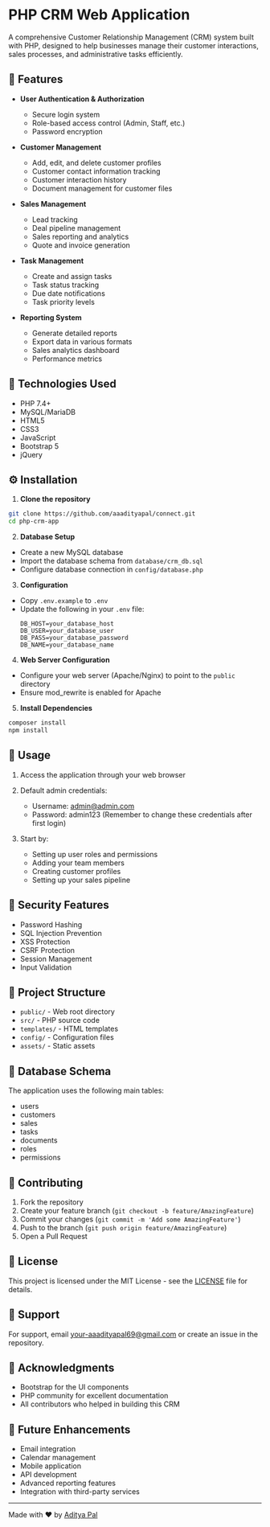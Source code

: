 # PHP CRM Web Application

A comprehensive Customer Relationship Management (CRM) system built with PHP, designed to help businesses manage their customer interactions, sales processes, and administrative tasks efficiently.

## 🌟 Features

- **User Authentication & Authorization**
  - Secure login system
  - Role-based access control (Admin, Staff, etc.)
  - Password encryption

- **Customer Management**
  - Add, edit, and delete customer profiles
  - Customer contact information tracking
  - Customer interaction history
  - Document management for customer files

- **Sales Management**
  - Lead tracking
  - Deal pipeline management
  - Sales reporting and analytics
  - Quote and invoice generation

- **Task Management**
  - Create and assign tasks
  - Task status tracking
  - Due date notifications
  - Task priority levels

- **Reporting System**
  - Generate detailed reports
  - Export data in various formats
  - Sales analytics dashboard
  - Performance metrics

## 🔧 Technologies Used

- PHP 7.4+
- MySQL/MariaDB
- HTML5
- CSS3
- JavaScript
- Bootstrap 5
- jQuery

## ⚙️ Installation

1. **Clone the repository**

```bash
git clone https://github.com/aaadityapal/connect.git
cd php-crm-app
```

2. **Database Setup**
- Create a new MySQL database
- Import the database schema from `database/crm_db.sql`
- Configure database connection in `config/database.php`

3. **Configuration**
- Copy `.env.example` to `.env`
- Update the following in your `.env` file:
  ```
  DB_HOST=your_database_host
  DB_USER=your_database_user
  DB_PASS=your_database_password
  DB_NAME=your_database_name
  ```

4. **Web Server Configuration**
- Configure your web server (Apache/Nginx) to point to the `public` directory
- Ensure mod_rewrite is enabled for Apache

5. **Install Dependencies**

```bash
composer install
npm install
```

## 🚀 Usage

1. Access the application through your web browser
2. Default admin credentials:
   - Username: admin@admin.com
   - Password: admin123
   (Remember to change these credentials after first login)

3. Start by:
   - Setting up user roles and permissions
   - Adding your team members
   - Creating customer profiles
   - Setting up your sales pipeline

## 🔐 Security Features

- Password Hashing
- SQL Injection Prevention
- XSS Protection
- CSRF Protection
- Session Management
- Input Validation

## 📁 Project Structure

- `public/` - Web root directory
- `src/` - PHP source code
- `templates/` - HTML templates
- `config/` - Configuration files
- `assets/` - Static assets


## 🔄 Database Schema

The application uses the following main tables:
- users
- customers
- sales
- tasks
- documents
- roles
- permissions

## 👥 Contributing

1. Fork the repository
2. Create your feature branch (`git checkout -b feature/AmazingFeature`)
3. Commit your changes (`git commit -m 'Add some AmazingFeature'`)
4. Push to the branch (`git push origin feature/AmazingFeature`)
5. Open a Pull Request

## 📝 License

This project is licensed under the MIT License - see the [LICENSE](LICENSE) file for details.

## 🤝 Support

For support, email your-aaadityapal69@gmail.com or create an issue in the repository.

## 🙏 Acknowledgments

- Bootstrap for the UI components
- PHP community for excellent documentation
- All contributors who helped in building this CRM



## 🔮 Future Enhancements

- Email integration
- Calendar management
- Mobile application
- API development
- Advanced reporting features
- Integration with third-party services

---

Made with ❤️ by [Aditya Pal](https://github.com/aaadityapal)
